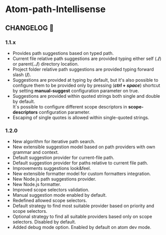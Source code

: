 # Atom-path-Intellisense
## CHANGELOG :barber:

### 1.1.x
- Provides path suggestions based on typed path.
- Current file relative path suggestions are provided typing either self (**./**) or parent(**../**) directory location.
- Project folder relative path suggestions are provided typing forward slash (**/**).
- Suggestions are provided at typing by default, but it's also possible to configure them to be provided only by pressing (**_ctrl_ + _space_**) shortcut by setting  **manual-suggest** configuration parameter on true.
- Suggestions are provided within quoted strings both single and double by default.  
It´s possible to configure different scope descriptors in **scope-descriptors** configuration parameter.  
- Escaping of single quotes is allowed within single-quoted strings.


### 1.2.0
- New algorithm for iterative path search.
- New extensible suggestion model based on path providers with own grammar and context.
- Default suggestion provider for current-file path.
- Default suggestion provider for paths relative to current file path.
- Improvements suggestions look&feel.
- New extensible formatter model for custom formatters integration.
- New Node.js path suggestions provider.
- New Node.js formatter.
- Improved scope selectors validation.
- Manual suggestion mode enabled by default.
- Redefined allowed scope selectors.
- Default strategy to find most suitable provider based on priority and scope selectors.
- Optional strategy to find all suitable providers based only on scope selectors. Disabled by default.
- Added debug mode option. Enabled by default on atom dev mode.
